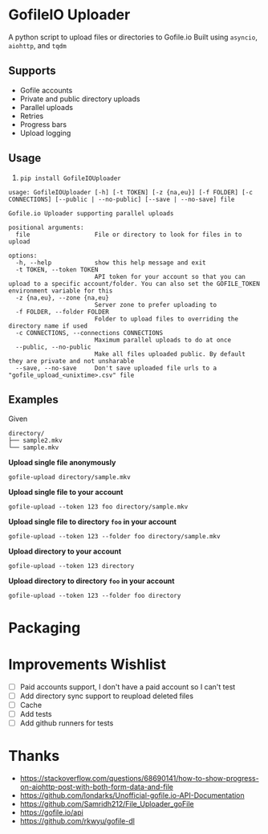 # GofileIO Uploader

A python script to upload files or directories to Gofile.io
Built using `asyncio`, `aiohttp`, and `tqdm`

## Supports
- Gofile accounts
- Private and public directory uploads
- Parallel uploads
- Retries
- Progress bars
- Upload logging

## Usage
1. `pip install GofileIOUploader`

```
usage: GofileIOUploader [-h] [-t TOKEN] [-z {na,eu}] [-f FOLDER] [-c CONNECTIONS] [--public | --no-public] [--save | --no-save] file

Gofile.io Uploader supporting parallel uploads

positional arguments:
  file                  File or directory to look for files in to upload

options:
  -h, --help            show this help message and exit
  -t TOKEN, --token TOKEN
                        API token for your account so that you can upload to a specific account/folder. You can also set the GOFILE_TOKEN environment variable for this
  -z {na,eu}, --zone {na,eu}
                        Server zone to prefer uploading to
  -f FOLDER, --folder FOLDER
                        Folder to upload files to overriding the directory name if used
  -c CONNECTIONS, --connections CONNECTIONS
                        Maximum parallel uploads to do at once
  --public, --no-public
                        Make all files uploaded public. By default they are private and not unsharable
  --save, --no-save     Don't save uploaded file urls to a "gofile_upload_<unixtime>.csv" file

```
## Examples
Given
```
directory/
├── sample2.mkv
└── sample.mkv
```
**Upload single file anonymously**

`gofile-upload directory/sample.mkv`

**Upload single file to your account**

`gofile-upload --token 123 foo directory/sample.mkv`

**Upload single file to directory `foo` in your account**

`gofile-upload --token 123 --folder foo directory/sample.mkv`

**Upload directory to your account**

`gofile-upload --token 123 directory`

**Upload directory to directory `foo` in your account**

`gofile-upload --token 123 --folder foo directory`

# Packaging

# Improvements Wishlist
- [ ] Paid accounts support, I don't have a paid account so I can't test
- [ ] Add directory sync support to reupload deleted files
- [ ] Cache
- [ ] Add tests
- [ ] Add github runners for tests

# Thanks
- https://stackoverflow.com/questions/68690141/how-to-show-progress-on-aiohttp-post-with-both-form-data-and-file
- https://github.com/londarks/Unofficial-gofile.io-API-Documentation
- https://github.com/Samridh212/File_Uploader_goFile
- https://gofile.io/api
- https://github.com/rkwyu/gofile-dl